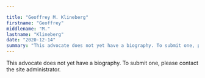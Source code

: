 ```yaml
---

title: "Geoffrey M. Klineberg"
firstname: "Geoffrey"
middlename: "M."
lastname: "Klineberg"
date: "2020-12-14"
summary: "This advocate does not yet have a biography. To submit one, please contact the site administrator."
---
```

This advocate does not yet have a biography. To submit one, please contact the site administrator.

